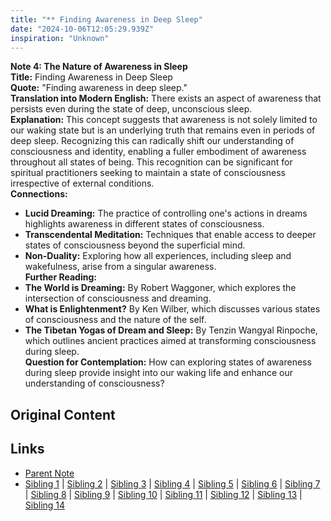 ```yaml
---
title: "** Finding Awareness in Deep Sleep"
date: "2024-10-06T12:05:29.939Z"
inspiration: "Unknown"
---
```


  
**Note 4: The Nature of Awareness in Sleep**  
**Title:** Finding Awareness in Deep Sleep  
**Quote:** "Finding awareness in deep sleep."  
**Translation into Modern English:** There exists an aspect of awareness that persists even during the state of deep, unconscious sleep.  
**Explanation:** This concept suggests that awareness is not solely limited to our waking state but is an underlying truth that remains even in periods of deep sleep. Recognizing this can radically shift our understanding of consciousness and identity, enabling a fuller embodiment of awareness throughout all states of being. This recognition can be significant for spiritual practitioners seeking to maintain a state of consciousness irrespective of external conditions.  
**Connections:**  
- **Lucid Dreaming:** The practice of controlling one's actions in dreams highlights awareness in different states of consciousness.  
- **Transcendental Meditation:** Techniques that enable access to deeper states of consciousness beyond the superficial mind.  
- **Non-Duality:** Exploring how all experiences, including sleep and wakefulness, arise from a singular awareness.  
**Further Reading:**  
- **The World is Dreaming:** By Robert Waggoner, which explores the intersection of consciousness and dreaming.  
- **What is Enlightenment?** By Ken Wilber, which discusses various states of consciousness and the nature of the self.  
- **The Tibetan Yogas of Dream and Sleep:** By Tenzin Wangyal Rinpoche, which outlines ancient practices aimed at transforming consciousness during sleep.  
**Question for Contemplation:** How can exploring states of awareness during sleep provide insight into our waking life and enhance our understanding of consciousness?  



## Original Content



## Links

- [Parent Note](/parent-note.md)
- [Sibling 1](/zettel1.md) | [Sibling 2](/zettel2.md) | [Sibling 3](/zettel3.md) | [Sibling 4](/zettel4.md) | [Sibling 5](/zettel5.md) | [Sibling 6](/zettel6.md) | [Sibling 7](/zettel7.md) | [Sibling 8](/zettel8.md) | [Sibling 9](/zettel9.md) | [Sibling 10](/zettel10.md) | [Sibling 11](/zettel11.md) | [Sibling 12](/zettel12.md) | [Sibling 13](/zettel13.md) | [Sibling 14](/zettel14.md)
